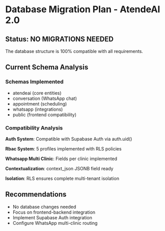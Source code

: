# Database Migration Plan - AtendeAI 2.0

## Status: NO MIGRATIONS NEEDED

The database structure is 100% compatible with all requirements.

## Current Schema Analysis

### Schemas Implemented
- atendeai (core entities)
- conversation (WhatsApp chat)
- appointment (scheduling)
- whatsapp (integrations)
- public (frontend compatibility)

### Compatibility Analysis

**Auth System**: Compatible with Supabase Auth via auth.uid()

**Rbac System**: 5 profiles implemented with RLS policies

**Whatsapp Multi Clinic**: Fields per clinic implemented

**Contextualization**: context_json JSONB field ready

**Isolation**: RLS ensures complete multi-tenant isolation

## Recommendations

- No database changes needed
- Focus on frontend-backend integration
- Implement Supabase Auth integration
- Configure WhatsApp multi-clinic routing
